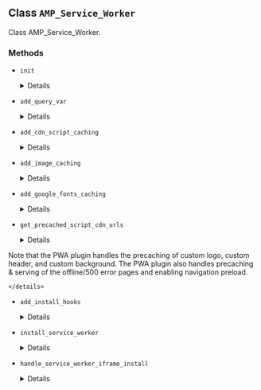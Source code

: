 ## Class `AMP_Service_Worker`

Class AMP_Service_Worker.

### Methods
* `init`

	<details>

	```php
	static public init()
	```

	Init.


	</details>
* `add_query_var`

	<details>

	```php
	static public add_query_var( $vars )
	```

	Add query var for iframe service worker request.


	</details>
* `add_cdn_script_caching`

	<details>

	```php
	static public add_cdn_script_caching( $service_workers )
	```

	Add runtime caching for scripts loaded from the AMP CDN with a stale-while-revalidate strategy.


	</details>
* `add_image_caching`

	<details>

	```php
	static public add_image_caching( $service_workers )
	```

	Add runtime image caching from the origin with a cache-first strategy.


	</details>
* `add_google_fonts_caching`

	<details>

	```php
	static public add_google_fonts_caching( $service_workers )
	```

	Add runtime caching of Google Fonts with stale-while-revalidate strategy for stylesheets and cache-first strategy for webfont files.


	</details>
* `get_precached_script_cdn_urls`

	<details>

	```php
	static public get_precached_script_cdn_urls()
	```

	Register URLs that will be precached in the runtime cache. (Yes, this sounds somewhat strange.)

Note that the PWA plugin handles the precaching of custom logo, custom header, and custom background. The PWA plugin also handles precaching &amp; serving of the offline/500 error pages and enabling navigation preload.


	</details>
* `add_install_hooks`

	<details>

	```php
	static public add_install_hooks()
	```

	Add hooks to install the service worker from AMP page.


	</details>
* `install_service_worker`

	<details>

	```php
	static public install_service_worker()
	```

	Install service worker(s).


	</details>
* `handle_service_worker_iframe_install`

	<details>

	```php
	static public handle_service_worker_iframe_install()
	```

	Handle request to install service worker via iframe.


	</details>
